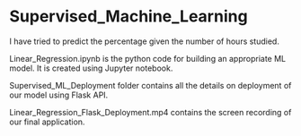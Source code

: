 # Supervised_Machine_Learning

I have tried to predict the percentage given the number of hours studied.

Linear_Regression.ipynb is the python code for building an appropriate ML model. It is created using Jupyter notebook.

Supervised_ML_Deployment folder contains all the details on deployment of our model using Flask API.

Linear_Regression_Flask_Deployment.mp4 contains the screen recording of our final application.
